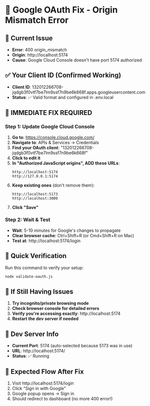 # 🔧 Google OAuth Fix - Origin Mismatch Error

## 🚨 Current Issue
- **Error**: 400 origin_mismatch
- **Origin**: http://localhost:5174
- **Cause**: Google Cloud Console doesn't have port 5174 authorized

## ✅ Your Client ID (Confirmed Working)
- **Client ID**: 132012266708-jqdgb3f0vtf7be7lm9ssf7n9be6k668f.apps.googleusercontent.com
- **Status**: ✅ Valid format and configured in .env.local

## 🔧 IMMEDIATE FIX REQUIRED

### Step 1: Update Google Cloud Console
1. **Go to**: https://console.cloud.google.com/
2. **Navigate to**: APIs & Services → Credentials
3. **Find your OAuth client**: "132012266708-jqdgb3f0vtf7be7lm9ssf7n9be6k668f"
4. **Click to edit it**
5. **In "Authorized JavaScript origins", ADD these URLs**:
   ```
   http://localhost:5174
   http://127.0.0.1:5174
   ```
6. **Keep existing ones** (don't remove them):
   ```
   http://localhost:5173
   http://localhost:3000
   ```
7. **Click "Save"**

### Step 2: Wait & Test
- **Wait**: 5-10 minutes for Google's changes to propagate
- **Clear browser cache**: Ctrl+Shift+R (or Cmd+Shift+R on Mac)
- **Test at**: http://localhost:5174/login

## 🎯 Quick Verification
Run this command to verify your setup:
```bash
node validate-oauth.js
```

## 🔄 If Still Having Issues
1. **Try incognito/private browsing mode**
2. **Check browser console for detailed errors**
3. **Verify you're accessing exactly**: http://localhost:5174
4. **Restart the dev server if needed**

## 📱 Dev Server Info
- **Current Port**: 5174 (auto-selected because 5173 was in use)
- **URL**: http://localhost:5174/
- **Status**: ✅ Running

## 🎯 Expected Flow After Fix
1. Visit http://localhost:5174/login
2. Click "Sign in with Google"
3. Google popup opens → Sign in
4. Should redirect to dashboard (no more 400 error!)
